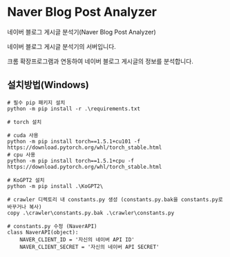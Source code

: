 # Naver Blog Post Analyzer
네이버 블로그 게시글 분석기(Naver Blog Post Analyzer)

네이버 블로그 게시글 분석기의 서버입니다.

크롬 확장프로그램과 연동하여 네이버 블로그 게시글의 정보를 분석합니다.


## 설치방법(Windows)
```
# 필수 pip 패키지 설치
python -m pip install -r .\requirements.txt

# torch 설치

# cuda 사용
python -m pip install torch==1.5.1+cu101 -f https://download.pytorch.org/whl/torch_stable.html
# cpu 사용
python -m pip install torch==1.5.1+cpu -f https://download.pytorch.org/whl/torch_stable.html

# KoGPT2 설치
python -m pip install .\KoGPT2\

# crawler 디렉토리 내 constants.py 생성 (constants.py.bak을 constants.py로 바꾸거나 복사)
copy .\crawler\constants.py.bak .\crawler\constants.py

# constants.py 수정 (NaverAPI)
class NaverAPI(object):
    NAVER_CLIENT_ID = '자신의 네이버 API ID'
    NAVER_CLIENT_SECRET = '자신의 네이버 API SECRET'
```